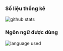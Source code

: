 ### Số liệu thống kê
![github stats](https://github-readme-stats.vercel.app/api/?username=ndbiaw&show_icons=true&locale=ja&title_color=000000&icon_color=000000&text_color=000000&bg_color=100,43cea2,185a9d)
### Ngôn ngữ được dùng
![language used](https://github-readme-stats.vercel.app/api/top-langs/?username=ndbiaw&layout=compact)
